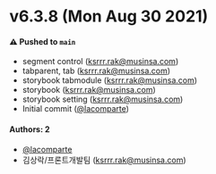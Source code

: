 # v6.3.8 (Mon Aug 30 2021)

#### ⚠️ Pushed to `main`

- segment control (ksrrr.rak@musinsa.com)
- tabparent, tab (ksrrr.rak@musinsa.com)
- storybook tabmodule (ksrrr.rak@musinsa.com)
- storybook (ksrrr.rak@musinsa.com)
- storybook setting (ksrrr.rak@musinsa.com)
- Initial commit ([@lacomparte](https://github.com/lacomparte))

#### Authors: 2

- [@lacomparte](https://github.com/lacomparte)
- 김상락/프론트개발팀 (ksrrr.rak@musinsa.com)
